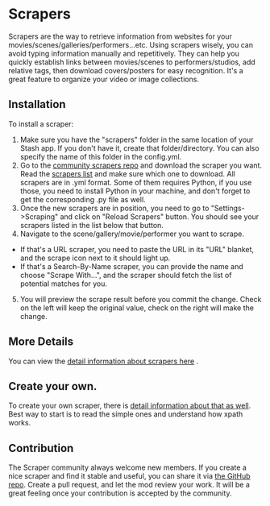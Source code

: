 # Scrapers
Scrapers are the way to retrieve information from websites for your movies/scenes/galleries/performers...etc. Using scrapers wisely, you can avoid typing information manually and repetitively. They can help you quickly establish links between movies/scenes to performers/studios, add relative tags, then download covers/posters for easy recognition. It's a great feature to organize your video or image collections.

## Installation
To install a scraper:
1) Make sure you have the "scrapers" folder in the same location of your Stash app. If you don't have it, create that folder/directory. You can also specify the name of this folder in the config.yml.
2) Go to the [community scrapers repo](https://github.com/stashapp/CommunityScrapers) and download the scraper you want. Read the [scrapers list](https://github.com/stashapp/CommunityScrapers/blob/master/SCRAPERS-LIST.md) and make sure which one to download. All scrapers are in .yml format. Some of them requires Python, if you use those, you need to install Python in your machine, and don't forget to get the corresponding .py file as well.
3) Once the new scrapers are in position, you need to go to "Settings->Scraping" and click on "Reload Scrapers" button. You should see your scrapers listed in the list below that button.
4) Navigate to the scene/gallery/movie/performer you want to scrape.
* If that's a URL scraper, you need to paste the URL in its "URL" blanket, and the scrape icon next to it should light up.
* If that's a Search-By-Name scraper, you can provide the name and choose "Scrape With...", and the scraper should fetch the list of potential matches for you.
5) You will preview the scrape result before you commit the change. Check on the left will keep the original value, check on the right will make the change.

## More Details
You can view the [detail information about scrapers here](https://github.com/stashapp/stash/blob/develop/ui/v2.5/src/docs/en/Scraping.md) .

## Create your own.
To create your own scraper, there is [detail information about that as well](https://github.com/stashapp/stash/blob/develop/ui/v2.5/src/docs/en/ScraperDevelopment.md). Best way to start is to read the simple ones and understand how xpath works.

## Contribution
The Scraper community always welcome new members. If you create a nice scraper and find it stable and useful, you can share it via [the GitHub repo](https://github.com/stashapp/CommunityScrapers). Create a pull request, and let the mod review your work. It will be a great feeling once your contribution is accepted by the community.